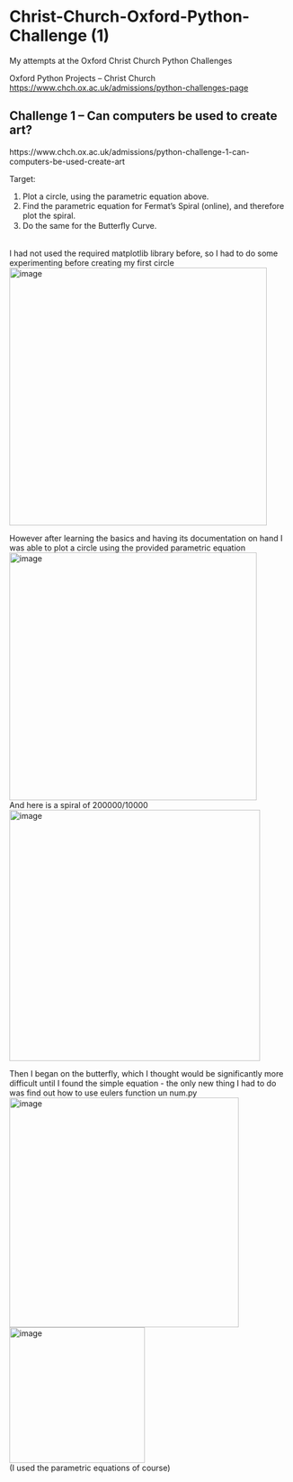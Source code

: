 # Christ-Church-Oxford-Python-Challenge (1)
My attempts at the Oxford Christ Church Python Challenges

Oxford Python Projects – Christ Church
https://www.chch.ox.ac.uk/admissions/python-challenges-page

<h2>
Challenge 1 – Can computers be used to create art?
</h2>
https://www.chch.ox.ac.uk/admissions/python-challenge-1-can-computers-be-used-create-art

Target:
1.	Plot a circle, using the parametric equation above.
2.	Find the parametric equation for Fermat’s Spiral (online), and therefore plot the spiral.
3.	Do the same for the Butterﬂy Curve.
<br />
I had not used the required matplotlib library before, so I had to do some experimenting before creating my first circle <br />
<img width="458" alt="image" src="https://user-images.githubusercontent.com/46608666/219780116-e08f3dbd-0345-4bf7-bb70-0c6f3d03dc63.png"> <br />

However after learning the basics and having its documentation on hand I was able to plot a circle using the provided parametric equation <br />
<img width="440" alt="image" src="https://user-images.githubusercontent.com/46608666/219781083-45fbed48-13cb-4dba-9a74-15921b4c8205.png"> <br />
And here is a spiral of 200000/10000 <br />
<img width="446" alt="image" src="https://user-images.githubusercontent.com/46608666/219781331-437070fe-bfb2-4660-bf84-9ee9295f42d7.png"> <br />

Then I began on the butterfly, which I thought would be significantly more difficult until I found the simple equation - the only new thing I had to do was find out how to use eulers function un num.py <br />
<img width="408" alt="image" src="https://user-images.githubusercontent.com/46608666/219781780-f3badbe0-1552-4961-b818-90c315aa4720.png"> <br />
<img width="241" alt="image" src="https://user-images.githubusercontent.com/46608666/219782910-f37c58e4-bc5b-402d-bd96-7104149638c0.png"> <br />
(I used the parametric equations of course)
